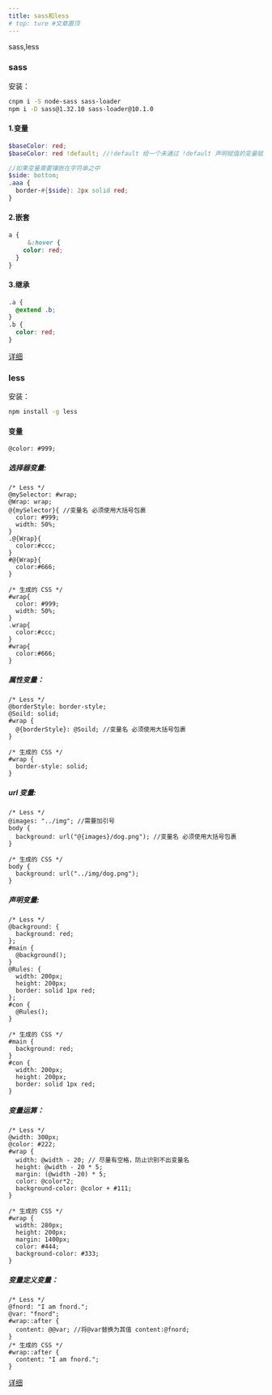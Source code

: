 ```yaml
---
title: sass和less
# top: ture #文章置顶
---
```


sass,less

<!-- more -->

### sass

安装：

```bash
cnpm i -S node-sass sass-loader
npm i -D sass@1.32.10 sass-loader@10.1.0
```

#### 1.变量

```scss
$baseColor: red;
$baseColor: red !default; //!default 给一个未通过 !default 声明赋值的变量赋值，此时，如果变量已经被赋值，不会再被重新赋值

//如果变量需要镶嵌在字符串之中
$side: bottom;
.aaa {
  border-#{$side}: 2px solid red;
}
```

#### 2.嵌套

```scss
a {
  　　&:hover {
    color: red;
  }
}
```

#### 3.继承

```scss
.a {
  @extend .b;
}
.b {
  color: red;
}
```

[详细](https://blog.csdn.net/qq_15911201/article/details/130772891)

### less

安装：

```bash
npm install -g less
```

#### 变量

```less
@color: #999;
```

##### 选择器变量:

```less
/* Less */
@mySelector: #wrap;
@Wrap: wrap;
@{mySelector}{ //变量名 必须使用大括号包裹
  color: #999;
  width: 50%;
}
.@{Wrap}{
  color:#ccc;
}
#@{Wrap}{
  color:#666;
}

/* 生成的 CSS */
#wrap{
  color: #999;
  width: 50%;
}
.wrap{
  color:#ccc;
}
#wrap{
  color:#666;
}

```

##### 属性变量：

```less
/* Less */
@borderStyle: border-style;
@Soild: solid;
#wrap {
  @{borderStyle}: @Soild; //变量名 必须使用大括号包裹
}

/* 生成的 CSS */
#wrap {
  border-style: solid;
}
```

##### url 变量:

```less
/* Less */
@images: "../img"; //需要加引号
body {
  background: url("@{images}/dog.png"); //变量名 必须使用大括号包裹
}

/* 生成的 CSS */
body {
  background: url("../img/dog.png");
}
```

##### 声明变量:

```less
/* Less */
@background: {
  background: red;
};
#main {
  @background();
}
@Rules: {
  width: 200px;
  height: 200px;
  border: solid 1px red;
};
#con {
  @Rules();
}

/* 生成的 CSS */
#main {
  background: red;
}
#con {
  width: 200px;
  height: 200px;
  border: solid 1px red;
}
```

##### 变量运算：

```less
/* Less */
@width: 300px;
@color: #222;
#wrap {
  width: @width - 20; // 尽量有空格，防止识别不出变量名
  height: @width - 20 * 5;
  margin: (@width -20) * 5;
  color: @color*2;
  background-color: @color + #111;
}

/* 生成的 CSS */
#wrap {
  width: 280px;
  height: 200px;
  margin: 1400px;
  color: #444;
  background-color: #333;
}
```

##### 变量定义变量：

```less
/* Less */
@fnord: "I am fnord.";
@var: "fnord";
#wrap::after {
  content: @@var; //将@var替换为其值 content:@fnord;
}
/* 生成的 CSS */
#wrap::after {
  content: "I am fnord.";
}
```
[详细](https://blog.csdn.net/Vvaans/article/details/130421103)
